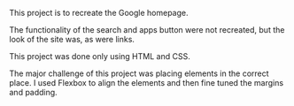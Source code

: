 This project is to recreate the Google homepage.

The functionality of the search and apps button were not recreated, but the look of the site was, as were links.

This project was done only using HTML and CSS.

The major challenge of this project was placing elements in the correct place. I used Flexbox to align the elements and then fine tuned the margins and padding.